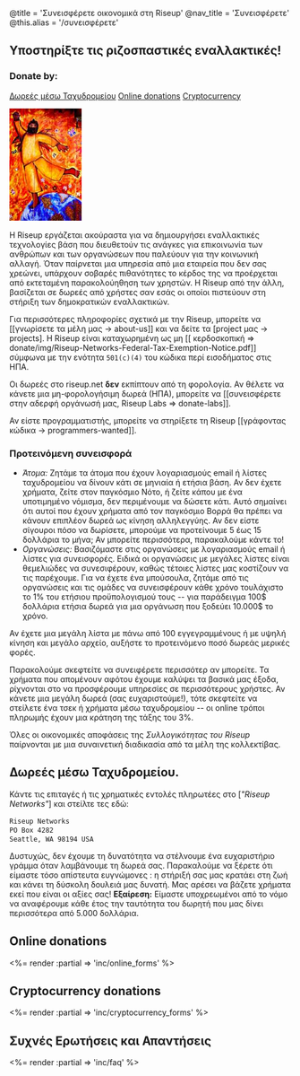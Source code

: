 @title = 'Συνεισφέρετε οικονομικά στη Riseup'
@nav_title = 'Συνεισφέρετε'
@this.alias = '/συνεισφέρετε'

## Υποστηρίξτε τις ριζοσπαστικές εναλλακτικές!

### Donate by:

<a class="btn btn-default" href="#%CE%B4%CF%89%CF%81%CE%B5%CE%AD%CF%82-%CE%BC%CE%AD%CF%83%CF%89-%CF%84%CE%B1%CF%87%CF%85%CE%B4%CF%81%CE%BF%CE%BC%CE%B5%CE%AF%CE%BF%CF%85">Δωρεές μέσω Ταχυδρομείου</a> <a class="btn btn-default" href="#online-donations">Online donations</a> <a class="btn btn-default" href="#cryptocurrency-donations">Cryptocurrency</a>

<p class="pull-right"><img class="image-right" src="img/red-leap-medium.jpg" alt="red-leap-medium"></p>

Η Riseup εργάζεται ακούραστα για να δημιουργήσει εναλλακτικές τεχνολογίες βάση που διευθετούν τις ανάγκες για επικοινωνία των ανθρώπων και των οργανώσεων που παλεύουν για την κοινωνική αλλαγή. Όταν παίρνεται μια υπηρεσία από μια εταιρεία που δεν σας χρεώνει, υπάρχουν σοβαρές πιθανότητες το κέρδος της να προέρχεται από εκτεταμένη παρακολούηθηση των χρηστών. Η Riseup από την άλλη, βασίζεται σε δωρεές από χρήστες σαν εσάς οι οποίοι πιστεύουν στη στήριξη των δημοκρατικών εναλλακτικών.

Για περισσότερες πληροφορίες σχετικά με την Riseup, μπορείτε να [[γνωρίσετε τα μέλη μας -> about-us]] και να δείτε τα [project μας -> projects]. Η Riseup είναι καταχωρημένη ως μη [[ κερδοσκοπική => donate/img/Riseup-Networks-Federal-Tax-Exemption-Notice.pdf]] σύμφωνα με την ενότητα `501(c)(4)` του κώδικα περί εισοδήματος στις ΗΠΑ.

Οι δωρεές στο riseup.net **δεν** εκπίπτουν από τη φορολογία. Αν θέλετε να κάνετε μια μη-φορολογήσιμη δωρεά (ΗΠΑ), μπορείτε να [[συνεισφέρετε στην αδερφή οργάνωσή μας, Riseup Labs => donate-labs]].

Αν είστε προγραμματιστής, μπορείτε να στηρίξετε τη Riseup [[γράφοντας κώδικα -> programmers-wanted]].

### Προτεινόμενη συνεισφορά

* *Άτομα:* Ζητάμε τα άτομα που έχουν λογαριασμούς email ή λίστες ταχυδρομείου να δίνουν κάτι σε μηνιαία ή ετήσια βάση. Αν δεν έχετε χρήματα, ζείτε στον παγκόσμιο Νότο, ή ζείτε κάπου με ένα υποτιμημένο νόμισμα, δεν περιμένουμε να δώσετε κάτι. Αυτό σημαίνει ότι αυτοί που έχουν χρήματα από τον παγκόσμιο Βορρά θα πρέπει να κάνουν επιπλέον δωρεά ως κίνηση αλληλεγγύης. Αν δεν είστε σίγουροι πόσο να δωρίσετε, μπορούμε να προτείνουμε 5 έως 15 δολλάρια το μήνα; Αν μπορείτε περισσότερα, παρακαλούμε κάντε το!
* *Οργανώσεις:* Βασιζόμαστε στις οργανώσεις με λογαριασμούς email ή λίστες για συνεισφορές. Ειδικά οι οργανώσεις με μεγάλες λίστες είναι θεμελιώδες να συνεσιφέρουν, καθώς τέτοιες λίστες μας κοστίζουν να τις παρέχουμε. Για να έχετε ένα μπούσουλα, ζητάμε από τις οργανώσεις και τις ομάδες να συνεισφέρουν κάθε χρόνο τουλάχιστο το 1% του ετήσιου προϋπολογισμού τους -- για παράδειγμα 100$ δολλάρια ετήσια δωρεά για μια οργάνωση που ξοδεύει 10.000$ το χρόνο.

Αν έχετε μια μεγάλη λίστα με πάνω από 100 εγγεγραμμένους ή με υψηλή κίνηση και μεγάλο αρχείο, αυξήστε το προτεινόμενο ποσό δωρεάς μερικές φορές.

Παρακολούμε σκεφτείτε να συνειφέρετε περισσότερ αν μπορείτε. Τα χρήματα που απομένουν αφότου έχουμε καλύψει τα βασικά μας έξοδα, ρίχνονται στο να προσφέρουμε υπηρεσίες σε περισσότερους χρήστες. Αν κάνετε μια μεγάλη δωρεά (σας ευχαριστούμε!), τότε σκεφτείτε να στείλετε ένα τσεκ ή χρήματα μέσω ταχυδρομείου -- οι online τρόποι πληρωμής έχουν μια κράτηση της τάξης του 3%.

Όλες οι οικονομικές αποφάσεις της *Συλλογικότητας του Riseup* παίρνονται με μια συναινετική διαδικασία από τα μέλη της κολλεκτίβας.


## Δωρεές μέσω Ταχυδρομείου.

Κάντε τις επιταγές ή τις χρηματικές εντολές πληρωτέες στο [*"Riseup Networks"*] και στείλτε τες εδώ:

	Riseup Networks
	PO Box 4282
	Seattle, WA 98194 USA

Δυστυχώς, δεν έχουμε τη δυνατότητα να στέλνουμε ένα ευχαριστήριο γράμμα όταν λαμβάνουμε τη δωρεά σας. Παρακαλούμε να ξέρετε ότι είμαστε τόσο απίστευτα ευγνώμονες : η στήριξή σας μας κρατάει στη ζωή και κάνει τη δύσκολη δουλειά μας δυνατή. Μας αρέσει να βάζετε χρήματα εκεί που είναι οι αξίες σας! **Εξαίρεση:** Είμαστε υποχρεωμένοι από το νόμο να αναφέρουμε κάθε έτος την ταυτότητα του δωρητή που μας δίνει περισσότερα από 5.000 δολλάρια.

## Online donations

<%= render :partial => 'inc/online_forms' %>

## Cryptocurrency donations

<%= render :partial => 'inc/cryptocurrency_forms' %>

## Συχνές Ερωτήσεις και Απαντήσεις

<%= render :partial => 'inc/faq' %>
